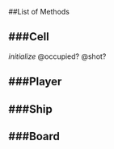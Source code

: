 ##List of Methods

###Cell
-----------

*initialize*
@occupied?
@shot?




###Player
-----------




###Ship
-----------





###Board
-----------



